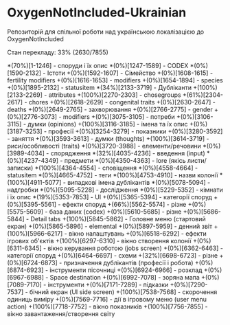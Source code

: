 # OxygenNotIncluded-Ukrainian
Репозиторій для спільної роботи над українською локалізацією до OxygenNotIncluded

Стан перекладу: 33% (2630/7855)

*(70%)\[1-1246\] - споруди і їх опис 
*(0%)\[1247-1589\] - CODEX 
*(0%)\[1590-2132\] - Істоти 
   +(0%)\[1592-1607\] - Сімейство
   +(0%)\[1608-1615\] - fertility modifiers
   +(0%)\[1616-1653\] - modifiers
   +(0%)\[1654-1894\] - species
   +(0%)\[1895-2132\] - statusitem
*(34%)\[2133-3719\] - Дубліканти
   +(100%)\[2133-2269\] - attributes
   +(100%)\[2270-2303\] - chosegroups
   +(61%)\[2304-2617\] - chores
   +(0%)\[2618-2629\] - congenital traits
   +(0%)\[2630-2647\] - deaths
   +(0%)\[2649-2765\] - захворювання
   +(0%)\[2766-2775\] - gender
   +(0%)\[2776-3073\] - modifiers
   +(0%)\[3075-3105\] - потреби
   +(0%)\[3106-3115\] - думки (opinions)
   +(100%)\[3116-3185\] - імена та їх опис
   +(0%)\[3187-3253\] - професії
   +(0%)\[3254-3279\] - показники
   +(0%)\[3280-3592\] - заняття
   +(0%)\[3593-3613\] - думки (thoughts)
   +(100%)\[3614-3719\] - риси/особливості (traits)
*(0%)\[3720-3988\] - елементи/речовини
*(0%)\[3989-4034\] - спорядження
*(32%)\[4035-4236\] - введення (input)
*(0%)\[4237-4349\] - предмети
*(0%)\[4350-4363\] - lore (якісь листи/записки)
*(100%)\[4364-4554\] - сповіщення
*(0%)\[4558-4664\] - statusitem
*(0%)\[4665-4752\] - теги
*(100%)\[4753-4910\] - назви колонії
*(100%)\[4911-5077\] - випадкові імена дублікантів
*(0%)\[5078-5094\] - надгробки
*(0%)\[5095-5228\] - дослідження
*(0%)\[5229-5352\] - кімнати і їх опис
*(19%)\[5353-7853\] - UI
   +(0%)\[5365-5394\] - категорії споруд
   +(0%)\[5395-5561\] - ефекти споруд
   +(66%)\[5562-5574\] - різне
   +(0%)\[5575-5609\] - база даних (codex)
   +(0%)\[5610-5685\] - різне
   +(0%)\[5686-5844\] - Detail tabs
   +(100%)\[5845-5862\] - Головне меню (стартовий екран)
   +(0%)\[5865-5896\] - elemental
   +(0%)\[5897-5959\] - денний звіт
   +(100%)\[5966-6217\] - вікно налаштувань
   +(0%)\[6518-6292\] - ефекти ігрових об'єктів
   +(100%)\[6297-6310\] - вікно створення колонії
   +(0%)\[6311-6345\] - вікно керування роботою (jobs screen)
   +(0%)\[6362-6463\] - категорії споруд
   +(0%)\[6464-6697\] - схеми
   +(32%)\[6698-6723\] - різне
   +(0%)\[6724-6873\] - призначення дублікантів (професії і робота)
   +(0%)\[6874-6923\] - інструменти пісочниці
   +(0%)\[6924-6966\] - розклад
   +(0%)\[6967-6988\] - Space destination
   +(0%)\[6992-7078\] - зоряна мапа
   +(0%)\[7089-7170\] - інструменти
   +(0%)\[7171-7289\] - підказки
   +(0%)\[7290-7537\] - бічний екран (UI side screen)
   +(100%)\[7538-7568\] - скорочення одиниць виміру
   +(0%)\[7569-7716\] - дії в ігровому меню (user menu action)
   +(100%)\[7718-7752\] - вікно показників
   +(100%)\[7756-7855\] - вікно завантаження/створення світу
